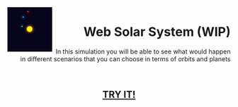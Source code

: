<img align='left' src='https://raw.githubusercontent.com/JayexDesigns/web-solar-system/main/preview.png' width='20%'>
<h1 align="right">Web Solar System (WIP)</h1>
<p align="right">In this simulation you will be able to see what would happen in different scenarios that you can choose in terms of orbits and planets</p>
<br/>
<h2 align="center"><a href="https://jayexdesigns.github.io/web-solar-system/">TRY IT!</a></h2>
